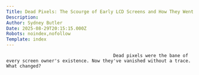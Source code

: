 ```yaml
---
Title: Dead Pixels: The Scourge of Early LCD Screens and How They Went Away
Description: 
Author: Sydney Butler
Date: 2025-08-29T20:15:15.000Z
Robots: noindex,nofollow
Template: index
---
```


                                            Dead pixels were the bane of every screen owner's existence. Now they've vanished without a trace. What changed?
                                        